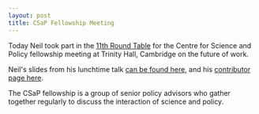 ```yaml
---
layout: post
title: CSaP Fellowship Meeting
---
```


Today Neil took part in the [11th Round Table](http://www.csap.cam.ac.uk/network/policy-fellowship/460-adda13df9018f9fa566e5cc52300d867b8c5d6e5/) for the Centre for Science and Policy fellowship meeting at Trinity Hall, Cambridge on the future of work.

Neil's slides from his lunchtime talk [can be found here](http://inverseprobability.com/talks/lawrence:futureofwork16/2016/05/27/machine-learning-and-the-future-of-work.html), and his [contributor page here](http://www.csap.cam.ac.uk/network/neil-lawrence/).

The CSaP fellowship is a group of senior policy advisors who gather together regularly to discuss the interaction of science and policy.
